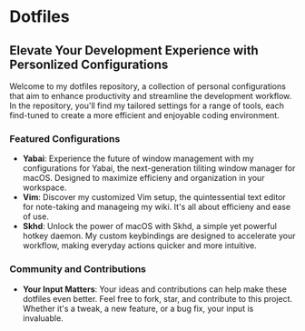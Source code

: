 # Dotfiles
## Elevate Your Development Experience with Personlized Configurations
Welcome to my dotfiles repository, a collection of personal configurations that aim to enhance productivity and streamline the development workflow. In the repository, you'll find my tailored settings for a range of tools, each find-tuned to create a more efficient and enjoyable coding environment.
### Featured Configurations
- **Yabai**: Experience the future of window management with my configurations for Yabai, the next-generation tiliting window manager for macOS. Designed to maximize efficieny and organization in your workspace.
- **Vim**: Discover my customized Vim setup, the quintessential text editor for note-taking and manageing my wiki. It's all about efficieny and ease of use.
- **Skhd**: Unlock the power of macOS with Skhd, a simple yet powerful hotkey daemon. My custom keybindings are designed to accelerate your workflow, making everyday actions quicker and more intuitive.
### Community and Contributions
- **Your Input Matters**: Your ideas and contributions can help make these dotfiles even better. Feel free to fork, star, and contribute to this project. Whether it's a tweak, a new feature, or a bug fix, your input is invaluable.
